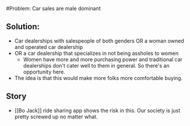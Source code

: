 #Problem: Car sales are male dominant

## Solution: 
- Car dealerships with salespeople of both genders OR a woman owned and operated car dealership
- OR a car dealership that specializes in not being assholes to women
	- Women have more and more purchasing power and traditional car dealerships don't cater well to them in general. So there's an opportunity here. 
- The idea is that this would make more folks more comfortable buying.


## Story 
- [[Bo Jack]] ride sharing app shows the risk in this. Our society is just pretty screwed up no matter what. 
